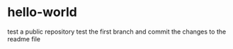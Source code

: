 # hello-world
test a public repository
test the first branch and commit the changes to the readme file
